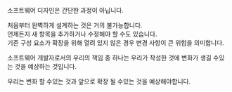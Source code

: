 소프트웨어 디자인은 간단한 과정이 아닙니다.  

처음부터 완벽하게 설계하는 것은 거의 불가능합니다.  
언제든지 새 항목을 추가하거나 수정해야 할 수도 있습니다.  
기존 구성 요소가 확장을 위해 열려 있지 않은 경우 변경 사항이 큰 위험을 의미합니다.  


소프트웨어 개발자로서의 우리의 책임 중 하나는 우리가 작성한 것에 변화가 생길 수있는 것을 예상하는 것입니다.  

우리는 변화 할 수있는 것과 앞으로 확장 될 수있는 것을 예상해야합니다.  

